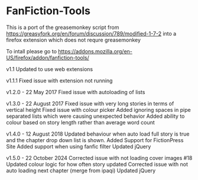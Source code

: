 # FanFiction-Tools
This is a port of the greasemonkey script from https://greasyfork.org/en/forum/discussion/789/modified-1-7-2 into a firefox extension which does not requre greasemonkey

To intall please go to https://addons.mozilla.org/en-US/firefox/addon/fanfiction-tools/

v1.1
Updated to use web extensions


v1.1.1
Fixed issue with extension not running

v1.2.0 - 22 May 2017
Fixed issue with autoloading of lists

v1.3.0 - 22 August 2017
Fixed issue with very long stories in terms of vertical height
Fixed issue with colour picker
Added ignoring spaces in pipe separated lists which were causing unexpected behavior
Added ability to colour based on story length rather than average word count

v1.4.0 - 12 August 2018
Updated behaviour when auto load full story is true and the chapter drop down list is shown.
Added Support for FictionPress Site
Added support when using fanfic filter
Updated jQuery

v1.5.0 - 22 October 2024
Corrected issue with not loading cover images #18
Updated colour logic for how often story updated
Corrected issue with not auto loading next chapter (merge from ipaqi)
Updated jQuery